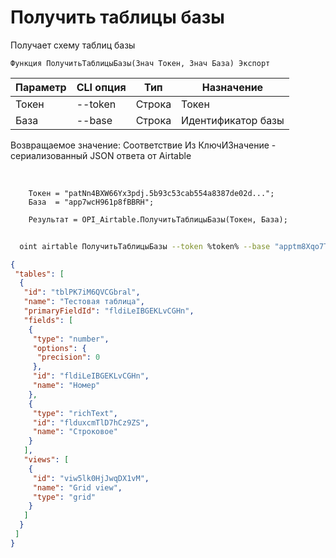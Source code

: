 ﻿---
sidebar_position: 2
---

# Получить таблицы базы
 Получает схему таблиц базы



`Функция ПолучитьТаблицыБазы(Знач Токен, Знач База) Экспорт`

  | Параметр | CLI опция | Тип | Назначение |
  |-|-|-|-|
  | Токен | --token | Строка | Токен |
  | База | --base | Строка | Идентификатор базы |

  
  Возвращаемое значение:   Соответствие Из КлючИЗначение - сериализованный JSON ответа от Airtable

<br/>




```bsl title="Пример кода"
    Токен = "patNn4BXW66Yx3pdj.5b93c53cab554a8387de02d...";
    База  = "app7wcH961p8fBBRH";

    Результат = OPI_Airtable.ПолучитьТаблицыБазы(Токен, База);
```



```sh title="Пример команды CLI"
    
  oint airtable ПолучитьТаблицыБазы --token %token% --base "apptm8Xqo7TwMaipQ"

```

```json title="Результат"
{
 "tables": [
  {
   "id": "tblPK7iM6QVCGbral",
   "name": "Тестовая таблица",
   "primaryFieldId": "fldiLeIBGEKLvCGHn",
   "fields": [
    {
     "type": "number",
     "options": {
      "precision": 0
     },
     "id": "fldiLeIBGEKLvCGHn",
     "name": "Номер"
    },
    {
     "type": "richText",
     "id": "flduxcmTlD7hCz9ZS",
     "name": "Строковое"
    }
   ],
   "views": [
    {
     "id": "viw5lk0HjJwqDX1vM",
     "name": "Grid view",
     "type": "grid"
    }
   ]
  }
 ]
}
```
